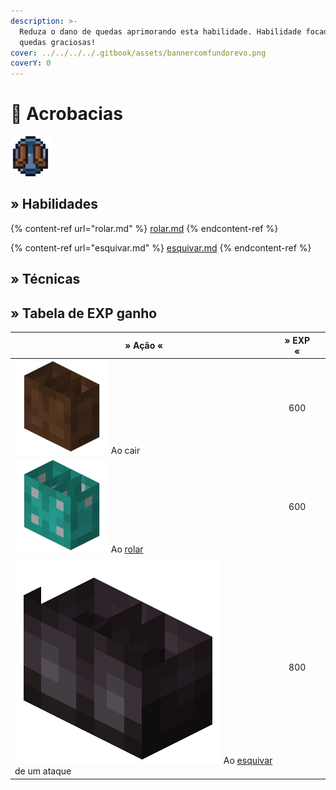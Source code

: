 ```yaml
---
description: >-
  Reduza o dano de quedas aprimorando esta habilidade. Habilidade focada em
  quedas graciosas!
cover: ../../../../.gitbook/assets/bannercomfundorevo.png
coverY: 0
---
```


# 👞 Acrobacias

![](../../../../.gitbook/assets/AcrobaticsSkill.webp)

## » Habilidades

{% content-ref url="rolar.md" %}
[rolar.md](rolar.md)
{% endcontent-ref %}

{% content-ref url="esquivar.md" %}
[esquivar.md](esquivar.md)
{% endcontent-ref %}

## » Técnicas

## » Tabela de EXP ganho

| » Ação «                                                                                                                             | » EXP « |   |
| ------------------------------------------------------------------------------------------------------------------------------------ | :-----: | - |
| <img src="../../../../.gitbook/assets/Botas_de_Couro.webp" alt="" data-size="line"> Ao cair                                          |   600   |   |
| <img src="../../../../.gitbook/assets/Botas_de_Diamante.webp" alt="" data-size="line"> Ao [rolar](rolar.md)                          |   600   |   |
| <img src="../../../../.gitbook/assets/Netherite_Boots_JE2_BE1.webp" alt="" data-size="line"> Ao [esquivar](esquivar.md) de um ataque |   800   |   |
